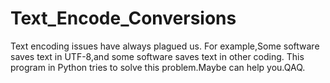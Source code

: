 # Text_Encode_Conversions
Text encoding issues have always plagued us. For example,Some software saves text in UTF-8,and some software saves text in other coding. This program in Python tries to solve this problem.Maybe can help you.QAQ.
